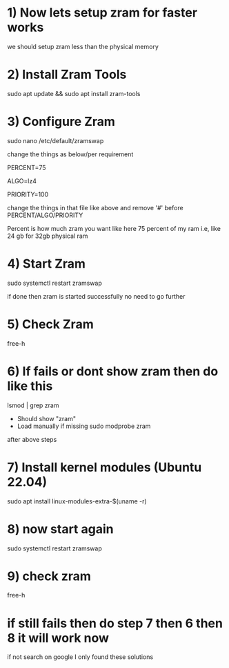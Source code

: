 # 1) Now lets setup zram for faster works
we should setup zram less than the physical memory 

# 2) Install Zram Tools
sudo apt update && sudo apt install zram-tools

# 3) Configure Zram
sudo nano /etc/default/zramswap

change the things as below/per requirement 

PERCENT=75

ALGO=lz4

PRIORITY=100

change the things in that file like above and remove '#' before PERCENT/ALGO/PRIORITY

Percent is how much zram you want like here 75 percent of my ram i.e, like 24 gb for 32gb physical ram

# 4) Start Zram
sudo systemctl restart zramswap

if done then zram is started successfully no need to go further 

# 5) Check Zram
free-h

# 6) If fails or dont show zram then do like this
lsmod | grep zram         
- Should show "zram"
- Load manually if missing
sudo modprobe zram

after above steps

# 7) Install kernel modules (Ubuntu 22.04)
sudo apt install linux-modules-extra-$(uname -r)

# 8) now start again
sudo systemctl restart zramswap

# 9) check zram
free-h

# if still fails then do step 7 then 6 then 8 it will work now 
if not search on google I only found these solutions

